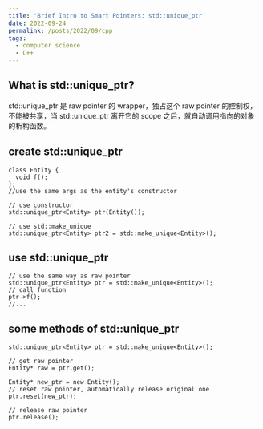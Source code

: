 ```yaml
---
title: 'Brief Intro to Smart Pointers: std::unique_ptr'
date: 2022-09-24
permalink: /posts/2022/09/cpp
tags:
  - computer science
  - C++
---
```

## What is std::unique_ptr?

std::unique_ptr 是 raw pointer 的 wrapper，独占这个 raw pointer 的控制权，不能被共享，当 std::unique_ptr 离开它的 scope 之后，就自动调用指向的对象的析构函数。

## create std::unique_ptr

```
class Entity {
  void f();
};
//use the same args as the entity's constructor

// use constructor
std::unique_ptr<Entity> ptr(Entity());

// use std::make_unique
std::unique_ptr<Entity> ptr2 = std::make_unique<Entity>();
```
## use std::unique_ptr

```
// use the same way as raw pointer
std::unique_ptr<Entity> ptr = std::make_unique<Entity>();
// call function
ptr->f();
//...
```

## some methods of std::unique_ptr

```
std::unique_ptr<Entity> ptr = std::make_unique<Entity>();

// get raw pointer
Entity* raw = ptr.get();

Entity* new_ptr = new Entity();
// reset raw pointer, automatically release original one
ptr.reset(new_ptr);

// release raw pointer
ptr.release();
```